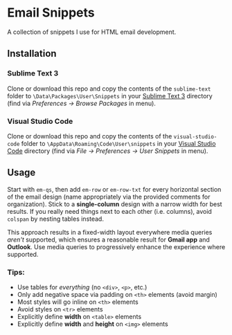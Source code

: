 # Email Snippets
A collection of snippets I use for HTML email development.

## Installation

### Sublime Text 3

Clone or download this repo and copy the contents of the `sublime-text` folder to `\Data\Packages\User\Snippets` in your [Sublime Text 3](https://www.sublimetext.com/3) directory (find via *Preferences &rarr; Browse Packages* in menu).

### Visual Studio Code

Clone or download this repo and copy the contents of the `visual-studio-code` folder to `\AppData\Roaming\Code\User\snippets` in your [Visual Studio Code](https://code.visualstudio.com) directory (find via *File &rarr; Preferences &rarr; User Snippets* in menu).

## Usage

Start with `em-qs`, then add `em-row` or `em-row-txt` for every horizontal section of the email design (name appropriately via the provided comments for organization). Stick to a **single-column** design with a narrow width for best results. If you really need things next to each other (i.e. columns), avoid `colspan` by nesting tables instead.

This approach results in a fixed-width layout everywhere media queries *aren't* supported, which ensures a reasonable result for **Gmail app** and **Outlook**. Use media queries to progressively enhance the experience where supported.

### Tips:

* Use tables for *everything* (no `<div>`, `<p>`, etc.)
* Only add negative space via padding on `<th>` elements (avoid margin)
* Most styles will go inline on `<th>` elements
* Avoid styles on `<tr>` elements
* Explicitly define **width** on `<table>` elements
* Explicitly define **width** and **height** on `<img>` elements
